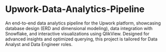 # Upwork-Data-Analytics-Pipeline
An end-to-end data analytics pipeline for the Upwork platform, showcasing database design (ERD and dimensional modeling), data integration with Snowflake, and interactive visualizations using QlikView. Designed for advanced insights and optimized querying, this project is tailored for Data Analyst and Data Engineer roles.
